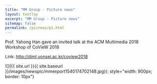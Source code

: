```yaml
---
title: "MM Group - Picture news"
layout: textlay
excerpt: "MM Group - Picture news"
sitemap: false
permalink: /picnews/p1.html
---
```


Prof. Yahong Han gave an invited talk at the ACM Multimedia 2018 Workshop of CoVieW 2018

Link: <a href='http://diml.yonsei.ac.kr/coview2018'> http://diml.yonsei.ac.kr/coview2018 </a>

![]({{ site.url }}{{ site.baseurl }}/images/newspic/mmexport1540174702148.jpg){: style="width: 900px; border: 10px"}

